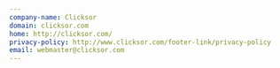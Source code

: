 ```yaml
---
company-name: Clicksor
domain: clicksor.com
home: http://clicksor.com/
privacy-policy: http://www.clicksor.com/footer-link/privacy-policy
email: webmaster@clicksor.com
---
```




